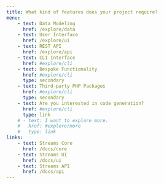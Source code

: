 ```yaml
---
title: What kind of features does your project require?
menu:
    - text: Data Modeling
      href: /explore/data
    - text: User Interface
      href: /explore/ui
    - text: REST API
      href: /explore/api
    - text: CLI Interface
      href: #explore/cli
    - text: Bespoke Functionality
      href: #explore/cli
      type: secondary
    - text: Third-party PHP Packages
      href: #explore/cli
      type: secondary
    - text: Are you interested in code generation?
      href: #explore/cli
      type: link
    # - text: I want to explore more.
    #   href: #explore/more
    #   type: link
links:
    - text: Streams Core
      href: /docs/core
    - text: Streams UI
      href: /docs/ui
    - text: Streams API
      href: /docs/api
---
```

